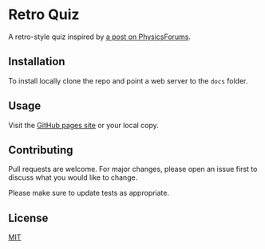 # Retro Quiz

A retro-style quiz inspired by
[a post on PhysicsForums](https://www.physicsforums.com/threads/educational-games.982845/post-6283654).

## Installation

To install locally clone the repo and point a web server to the `docs` folder.

## Usage

Visit the
[GitHub pages site](https://pbinuk.github.io/retro-quiz/)
or your local copy.

## Contributing

Pull requests are welcome. For major changes, please open an issue first to
discuss what you would like to change.

Please make sure to update tests as appropriate.

## License

[MIT](https://choosealicense.com/licenses/mit/)
